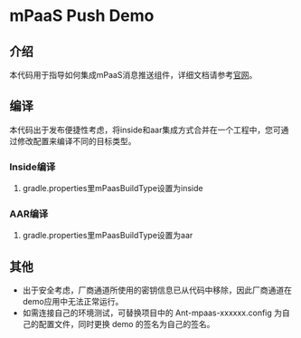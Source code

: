 # mPaaS Push Demo

## 介绍

本代码用于指导如何集成mPaaS消息推送组件，详细文档请参考[官网](https://help.aliyun.com/document_detail/49586.html?spm=a2c4g.11186623.6.723.4b81597e7XsxwJ)。


## 编译

本代码出于发布便捷性考虑，将inside和aar集成方式合并在一个工程中，您可通过修改配置来编译不同的目标类型。

### Inside编译
1. gradle.properties里mPaasBuildType设置为inside

### AAR编译
1. gradle.properties里mPaasBuildType设置为aar


## 其他
* 出于安全考虑，厂商通道所使用的密钥信息已从代码中移除，因此厂商通道在demo应用中无法正常运行。
* 如需连接自己的环境测试，可替换项目中的 Ant-mpaas-xxxxxx.config 为自己的配置文件，同时更换 demo 的签名为自己的签名。
